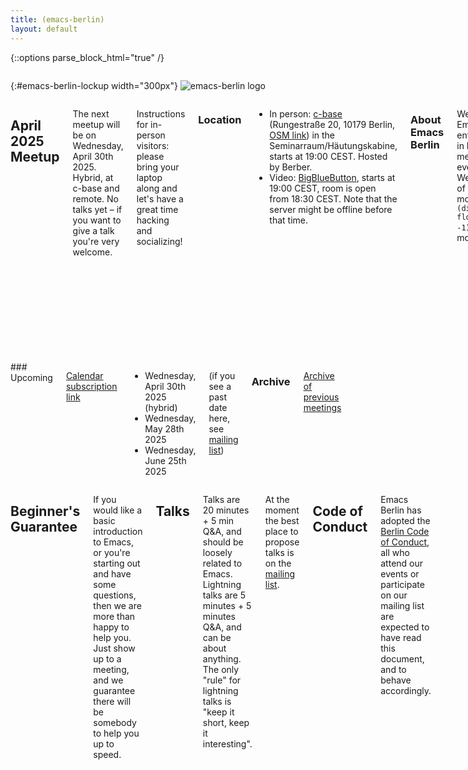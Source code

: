```yaml
---
title: (emacs-berlin)
layout: default
---
```

{::options parse_block_html="true" /}

<section id="above-fold"><div class="row"><div class="large-12 columns intro-info">

{:#emacs-berlin-lockup width="300px"}
![emacs-berlin logo](img/emacs-berlin.png)

</div></div></section>

<section id="below-fold"><div class="row"><div class="medium-8 columns">


# April 2025 Meetup

The next meetup will be on Wednesday, April 30th 2025. Hybrid, at
c-base and remote. No talks yet – if you want to give a talk you're
very welcome.

Instructions for in-person visitors: please bring your laptop along
and let's have a great time hacking and socializing!


### Location

* In person: [c-base](https://c-base.org/impressum) (Rungestraße 20, 10179 Berlin,
[OSM link](https://www.openstreetmap.org/node/260050809)) in the
Seminarraum/Häutungskabine, starts at 19:00 CEST. Hosted by Berber.
* Video: [BigBlueButton](https://bbb.emacsverse.org/rooms/emacs-berlin/join/),
starts at 19:00 CEST, room is open from 18:30 CEST. Note that the server
might be offline before that time.

### About Emacs Berlin

We are Emacs enthusiasts in Berlin, meeting every last Wednesday of
the month (`<%%(diary-float t 3 -1)>` in org-mode).

The best way to stay posted is through our mailing list. [Sign up][ml]
and meet your fellow Emacsers, or have a look at the [mailing list
archives][mla] ([gmane][mlag]). The main language on the list is
English.

Feel free to send an email introducing yourself after subscribing!

We're on mastodon: [@emacs@toot.berlin](https://toot.berlin/@emacs)

You can also chat with us on IRC:
[#emacs-berlin](irc://chat.libera.chat/emacs-berlin) (on Libera.Chat)

Videos on PeerTube [Diode Zone](https://diode.zone/c/emacs_berlin_talks/videos) and
on [YouTube](https://www.youtube.com/channel/UC1O8700SW-wuC4fvDEoGzOw)
<span class='text-cursor'>&nbsp;</span>

Non-public contact via email: [organizers email][contact]

</div>
<div class="medium-4 columns">
### Upcoming

[Calendar subscription link](https://emacs-berlin.org/calendar.ics)

* Wednesday, April 30th 2025 (hybrid)
* Wednesday, May 28th 2025
* Wednesday, June 25th 2025

<!--
* Wednesday, July 30th 2025
* Wednesday, August 27th 2025
* Wednesday, September 24th 2025
* Wednesday, October 29th 2025
* Wednesday, November 26th 2025
* Wednesday, December 31st 2025

To generate those dates in Ruby (needs ActiveSupport):
puts (Date.new(2024)..Date.new(2024).end_of_year)
  .select {|d| d.wednesday?}
  .group_by(&:month).values.map(&:last)
  .map {|d| d.strftime("%A, %B #{d.day.ordinalize} %Y")}.join("\n")
-->

(if you see a past date here, see [mailing list][mla])

### Archive

[Archive of previous meetings](/archive.html)

</div></div></section>

<section id="end-fold"><div class="row"><div class="large-12 columns">

## Beginner's Guarantee

If you would like a basic introduction to Emacs, or you're starting
out and have some questions, then we are more than happy to help
you. Just show up to a meeting, and we guarantee there will be
somebody to help you up to speed.

## Talks

Talks are 20 minutes + 5 min Q&A, and should be loosely related to Emacs.
Lightning talks are 5 minutes + 5 minutes Q&A, and can be about anything. The
only "rule" for lightning talks is "keep it short, keep it interesting".

At the moment the best place to propose talks is on the [mailing list][ml].

<!-- ## Format -->

<!-- We try to keep the structure pretty loose, we are not the typical -->
<!-- "three half hour talks" type of user group. There are often small -->
<!-- impromptu presentations or demos. For the rest people just hack -->
<!-- together on whatever they find interesting, help each other to make -->
<!-- their Emacs setups even more awesome, or chat about whatever they've -->
<!-- been up to, Emacs related, or not. -->

<!-- [GitHub Issues][ghi] and the [mailing list][ml] can be used to propose -->
<!-- topics. -->

## Code of Conduct

Emacs Berlin has adopted the
[Berlin Code of Conduct](https://berlincodeofconduct.org/), all who attend our
events or participate on our mailing list are expected to have read this
document, and to behave accordingly.

<!-- ## Members -->

<!-- People that show up to our meetings regularly or on occasion. Links go -->
<!-- to their emacs config. -->

<!-- * [plexus](https://github.com/plexus/.emacs.d) -->
<!-- * [pxlpnk](https://github.com/pxlpnk/emacs.d) -->
<!-- * [febeling](https://github.com/febeling/emacsd) -->
<!-- * [Jano](https://github.com/janogonzalez/.emacs.d) -->
<!-- * [Stefan](https://www.skamphausen.de/cgi-bin/ska/My_Configuration_of_Emacsen) -->
<!-- * [Diez](https://bitbucket.org/deets/emacs-git) -->
<!-- * [Jack](https://github.com/jackrusher/dotemacs) -->
<!-- * [til](https://tils.net/init.el.txt) -->
<!-- * [Peter](https://github.com/ptrv/emacs.d) -->
<!-- * [Andreas](https://github.com/andreas-roehler/werkstatt) -->

</div></div></section>

[ml]: https://mailb.org/mailman/listinfo/emacs-berlin "Mailing List"
[mla]: https://mailb.org/pipermail/emacs-berlin/ "Mailing List Archive"
[mlag]: news://news.gmane.io/gmane.org.user-groups.emacs.berlin
[contact]: mailto:emacs-berlin-owner@emacs-berlin.org "Send an email to organizers"
[ghi]: https://github.com/emacs-berlin/emacs-berlin.org/issues "emacs-berlin GitHub Issues"
